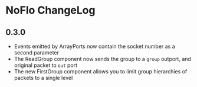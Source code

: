 NoFlo ChangeLog
===============

## 0.3.0

* Events emitted by ArrayPorts now contain the socket number as a second parameter
* The ReadGroup component now sends the group to a `group` outport, and original packet to `out` port
* The new FirstGroup component allows you to limit group hierarchies of packets to a single level
